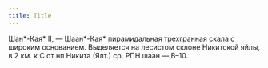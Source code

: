 ```yaml
---
title: Title
---
```


Шан*-Кая* II, — Шаан*-Кая* пирамидальная трехгранная скала с широким основанием.
Выделяется на лесистом склоне Никитской яйлы, в 2 км. к С от нп Никита (Ялт.)
ср. РПН шаан — В–10.
